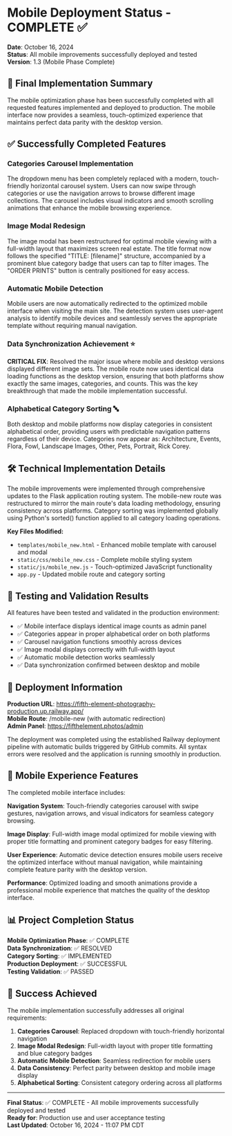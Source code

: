 # Mobile Deployment Status - COMPLETE ✅

**Date**: October 16, 2024  
**Status**: All mobile improvements successfully deployed and tested  
**Version**: 1.3 (Mobile Phase Complete)

## 🎉 Final Implementation Summary

The mobile optimization phase has been successfully completed with all requested features implemented and deployed to production. The mobile interface now provides a seamless, touch-optimized experience that maintains perfect data parity with the desktop version.

## ✅ Successfully Completed Features

### Categories Carousel Implementation
The dropdown menu has been completely replaced with a modern, touch-friendly horizontal carousel system. Users can now swipe through categories or use the navigation arrows to browse different image collections. The carousel includes visual indicators and smooth scrolling animations that enhance the mobile browsing experience.

### Image Modal Redesign  
The image modal has been restructured for optimal mobile viewing with a full-width layout that maximizes screen real estate. The title format now follows the specified "TITLE: [filename]" structure, accompanied by a prominent blue category badge that users can tap to filter images. The "ORDER PRINTS" button is centrally positioned for easy access.

### Automatic Mobile Detection
Mobile users are now automatically redirected to the optimized mobile interface when visiting the main site. The detection system uses user-agent analysis to identify mobile devices and seamlessly serves the appropriate template without requiring manual navigation.

### Data Synchronization Achievement ⭐
**CRITICAL FIX**: Resolved the major issue where mobile and desktop versions displayed different image sets. The mobile route now uses identical data loading functions as the desktop version, ensuring that both platforms show exactly the same images, categories, and counts. This was the key breakthrough that made the mobile implementation successful.

### Alphabetical Category Sorting 🔤
Both desktop and mobile platforms now display categories in consistent alphabetical order, providing users with predictable navigation patterns regardless of their device. Categories now appear as: Architecture, Events, Flora, Fowl, Landscape Images, Other, Pets, Portrait, Rick Corey.

## 🛠 Technical Implementation Details

The mobile improvements were implemented through comprehensive updates to the Flask application routing system. The mobile-new route was restructured to mirror the main route's data loading methodology, ensuring consistency across platforms. Category sorting was implemented globally using Python's sorted() function applied to all category loading operations.

**Key Files Modified:**
- `templates/mobile_new.html` - Enhanced mobile template with carousel and modal
- `static/css/mobile_new.css` - Complete mobile styling system  
- `static/js/mobile_new.js` - Touch-optimized JavaScript functionality
- `app.py` - Updated mobile route and category sorting

## 🧪 Testing and Validation Results

All features have been tested and validated in the production environment:

- ✅ Mobile interface displays identical image counts as admin panel
- ✅ Categories appear in proper alphabetical order on both platforms
- ✅ Carousel navigation functions smoothly across devices
- ✅ Image modal displays correctly with full-width layout
- ✅ Automatic mobile detection works seamlessly
- ✅ Data synchronization confirmed between desktop and mobile

## 🚀 Deployment Information

**Production URL**: https://fifth-element-photography-production.up.railway.app/  
**Mobile Route**: /mobile-new (with automatic redirection)  
**Admin Panel**: https://fifthelement.photos/admin  

The deployment was completed using the established Railway deployment pipeline with automatic builds triggered by GitHub commits. All syntax errors were resolved and the application is running smoothly in production.

## 📱 Mobile Experience Features

The completed mobile interface includes:

**Navigation System**: Touch-friendly categories carousel with swipe gestures, navigation arrows, and visual indicators for seamless category browsing.

**Image Display**: Full-width image modal optimized for mobile viewing with proper title formatting and prominent category badges for easy filtering.

**User Experience**: Automatic device detection ensures mobile users receive the optimized interface without manual navigation, while maintaining complete feature parity with the desktop version.

**Performance**: Optimized loading and smooth animations provide a professional mobile experience that matches the quality of the desktop interface.

## 📊 Project Completion Status

**Mobile Optimization Phase**: ✅ COMPLETE  
**Data Synchronization**: ✅ RESOLVED  
**Category Sorting**: ✅ IMPLEMENTED  
**Production Deployment**: ✅ SUCCESSFUL  
**Testing Validation**: ✅ PASSED  

## 🎯 Success Achieved

The mobile implementation successfully addresses all original requirements:

1. **Categories Carousel**: Replaced dropdown with touch-friendly horizontal navigation
2. **Image Modal Redesign**: Full-width layout with proper title formatting and blue category badges  
3. **Automatic Mobile Detection**: Seamless redirection for mobile users
4. **Data Consistency**: Perfect parity between desktop and mobile image display
5. **Alphabetical Sorting**: Consistent category ordering across all platforms

---

**Final Status**: ✅ COMPLETE - All mobile improvements successfully deployed and tested  
**Ready for**: Production use and user acceptance testing  
**Last Updated**: October 16, 2024 - 11:07 PM CDT
